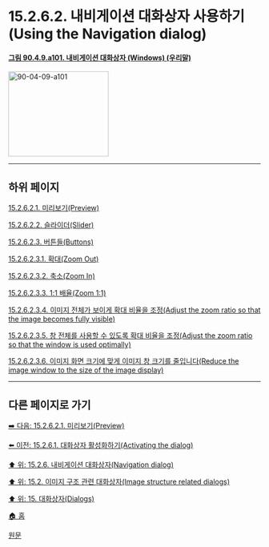 # 15.2.6.2. 내비게이션 대화상자 사용하기(Using the Navigation dialog)

<a id="90-04-09-a101"></a>

#### [그림 90.4.9.a101. 내비게이션 대화상자 (Windows) (우리말)](./90-04-0009-navigation.md#90-04-09-a101)
<img width="200" height="170" alt="90-04-09-a101" src="https://github.com/wonder13662/gimp/assets/15767104/6efeec93-b696-477d-931b-d6f412c451dc" />

***

## 하위 페이지

[15.2.6.2.1. 미리보기(Preview)](./15-02-06-02-01-preview.md)

[15.2.6.2.2. 슬라이더(Slider)](./15-02-06-02-02-slider.md)

[15.2.6.2.3. 버튼들(Buttons)](./15-02-06-02-03-00-buttons.md)

[15.2.6.2.3.1. 확대(Zoom Out)](./15-02-06-02-03-01-zoom_out.md)

[15.2.6.2.3.2. 축소(Zoom In)](./15-02-06-02-03-02-zoom_in.md)

[15.2.6.2.3.3. 1:1 배율(Zoom 1:1)](./15-02-06-02-03-03-zoom_one_to_one.md)

[15.2.6.2.3.4. 이미지 전체가 보이게 확대 비율을 조정(Adjust the zoom ratio so that the image becomes fully visible)](./15-02-06-02-03-04-zoom_full_visible_image.md)

[15.2.6.2.3.5. 창 전체를 사용할 수 있도록 확대 비율을 조정(Adjust the zoom ratio so that the window is used optimally)](./15-02-06-02-03-05-zoom_optimal_window.md)

[15.2.6.2.3.6. 이미지 화면 크기에 맞게 이미지 창 크기를 줄입니다(Reduce the image window to the size of the image display)](./15-02-06-02-03-06-reduce_image_window_to_image_display.md)

***

## 다른 페이지로 가기

[➡️ 다음: 15.2.6.2.1. 미리보기(Preview)](./15-02-06-02-01-preview.md)

[⬅️ 이전: 15.2.6.1. 대화상자 활성화하기(Activating the dialog)](./15-02-06-01-activating_the_dialog.md)

[⬆️ 위: 15.2.6. 내비게이션 대화상자(Navigation dialog)](./15-02-06-00-navigation-dialog.md)

[⬆️ 위: 15.2. 이미지 구조 관련 대화상자(Image structure related dialogs)](./15-02-00-image-structure-related-dialogs.md)

[⬆️ 위: 15. 대화상자(Dialogs)](./15-00-dialogs.md)

[🏠 홈](./00-home.md)

[원문](https://docs.gimp.org/2.10/ko/gimp-navigation-dialog.html#idm18955)